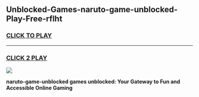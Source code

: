 
## Unblocked-Games-naruto-game-unblocked-Play-Free-rflht
<h3>
<a href="https://premium76.site?title=naruto-game-unblocked&ref=17A">CLICK TO PLAY</a></h3>
<hr>

<h3>
<a href="https://premium76.site?title=naruto-game-unblocked&ref=17A">CLICK 2 PLAY</a>
  
</h3>

<a href="https://premium76.site?title=naruto-game-unblocked&ref=17A"><img src="https://clearcache.store/games.png"></a>


**naruto-game-unblocked games unblocked: Your Gateway to Fun and Accessible Online Gaming**
